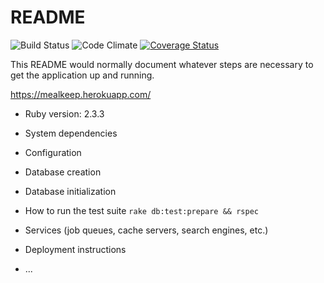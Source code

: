# README

![Build Status](https://codeship.com/projects/12f0e780-ed82-0134-7325-520326763575/status?branch=master)
![Code Climate](https://codeclimate.com/github/bmwest/plate.png)
[![Coverage Status](https://coveralls.io/repos/github/bmwest/plate/badge.svg?branch=master)](https://coveralls.io/github/bmwest/plate?branch=master)

This README would normally document whatever steps are necessary to get the
application up and running.

https://mealkeep.herokuapp.com/

* Ruby version: 2.3.3

* System dependencies

* Configuration

* Database creation

* Database initialization

* How to run the test suite ```rake db:test:prepare && rspec```

* Services (job queues, cache servers, search engines, etc.)

* Deployment instructions

* ...
